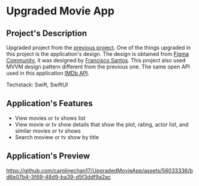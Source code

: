 # Upgraded Movie App

## Project's Description

Upgraded project from the [previous project](https://github.com/carolinechan17/ios-movie-app). One of the things upgraded in this project is the application's design. The design is obtained from [Figma Community](https://www.figma.com/community/file/1124835379376527920), it was designed by [Francisco Santos](https://www.figma.com/@santosfrancisco). This project also used MVVM design pattern different from the previous one. The same open API used in this application [IMDb API](imdb-api.com). 

Techstack: Swift, SwiftUI 

## Application's Features
- View movies or tv shows list
- View movie or tv show details that show the plot, rating, actor list, and similar movies or tv shows
- Search moview or tv show by title

## Application's Preview

https://github.com/carolinechan17/UpgradedMovieApp/assets/56033336/bd6e07b4-3f69-48d9-ba39-d5f3ddf9a2ac

